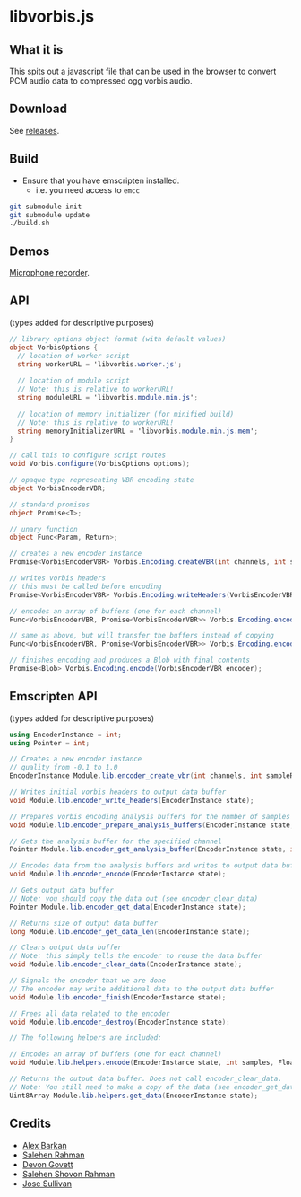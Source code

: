 # libvorbis.js

## What it is

This spits out a javascript file that can be used in the browser to convert PCM audio data to compressed ogg vorbis audio.

## Download

See [releases](https://github.com/Garciat/libvorbis.js/releases).

## Build

- Ensure that you have emscripten installed.
  - i.e. you need access to `emcc`

```bash
git submodule init
git submodule update
./build.sh
```

## Demos

[Microphone recorder](http://garciat.com/libvorbis.js/demos/microphone-recorder.html).

## API

(types added for descriptive purposes)

```csharp
// library options object format (with default values)
object VorbisOptions {
  // location of worker script
  string workerURL = 'libvorbis.worker.js';
  
  // location of module script
  // Note: this is relative to workerURL!
  string moduleURL = 'libvorbis.module.min.js';
  
  // location of memory initializer (for minified build)
  // Note: this is relative to workerURL!
  string memoryInitializerURL = 'libvorbis.module.min.js.mem';
}

// call this to configure script routes
void Vorbis.configure(VorbisOptions options);

// opaque type representing VBR encoding state
object VorbisEncoderVBR;

// standard promises
object Promise<T>;

// unary function
object Func<Param, Return>;

// creates a new encoder instance
Promise<VorbisEncoderVBR> Vorbis.Encoding.createVBR(int channels, int sampleRate, float quality);

// writes vorbis headers
// this must be called before encoding
Promise<VorbisEncoderVBR> Vorbis.Encoding.writeHeaders(VorbisEncoderVBR encoder);

// encodes an array of buffers (one for each channel)
Func<VorbisEncoderVBR, Promise<VorbisEncoderVBR>> Vorbis.Encoding.encode(int samples, Float32Array[] buffers);

// same as above, but will transfer the buffers instead of copying
Func<VorbisEncoderVBR, Promise<VorbisEncoderVBR>> Vorbis.Encoding.encodeTransfer(int samples, Float32Array[] buffers);

// finishes encoding and produces a Blob with final contents
Promise<Blob> Vorbis.Encoding.encode(VorbisEncoderVBR encoder);
```

## Emscripten API

(types added for descriptive purposes)

```csharp
using EncoderInstance = int;
using Pointer = int;

// Creates a new encoder instance
// quality from -0.1 to 1.0
EncoderInstance Module.lib.encoder_create_vbr(int channels, int sampleRate, float quality);

// Writes initial vorbis headers to output data buffer
void Module.lib.encoder_write_headers(EncoderInstance state);

// Prepares vorbis encoding analysis buffers for the number of samples
void Module.lib.encoder_prepare_analysis_buffers(EncoderInstance state, int samples);

// Gets the analysis buffer for the specified channel
Pointer Module.lib.encoder_get_analysis_buffer(EncoderInstance state, int channel);

// Encodes data from the analysis buffers and writes to output data buffer
void Module.lib.encoder_encode(EncoderInstance state);

// Gets output data buffer
// Note: you should copy the data out (see encoder_clear_data)
Pointer Module.lib.encoder_get_data(EncoderInstance state);

// Returns size of output data buffer
long Module.lib.encoder_get_data_len(EncoderInstance state);

// Clears output data buffer
// Note: this simply tells the encoder to reuse the data buffer
void Module.lib.encoder_clear_data(EncoderInstance state);

// Signals the encoder that we are done
// The encoder may write additional data to the output data buffer
void Module.lib.encoder_finish(EncoderInstance state);

// Frees all data related to the encoder
void Module.lib.encoder_destroy(EncoderInstance state);

// The following helpers are included:

// Encodes an array of buffers (one for each channel)
void Module.lib.helpers.encode(EncoderInstance state, int samples, Float32Array[] data);

// Returns the output data buffer. Does not call encoder_clear_data.
// Note: You still need to make a copy of the data (see encoder_get_data)
Uint8Array Module.lib.helpers.get_data(EncoderInstance state);
```

## Credits

 - [Alex Barkan](http://hotcashew.com/2014/02/chrome-audio-api-and-ogg-vorbis/)
 - [Salehen Rahman](https://github.com/shovon/libvorbis.js)
 - [Devon Govett](https://github.com/devongovett/ogg.js)
 - [Salehen Shovon Rahman](https://github.com/shovon/libvorbis.js)
 - [Jose Sullivan](https://github.com/itsjoesullivan/libvorbis.js)
